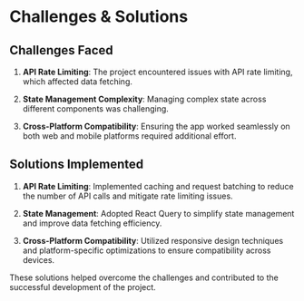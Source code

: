 # Challenges & Solutions

## Challenges Faced

1. **API Rate Limiting**: The project encountered issues with API rate limiting, which affected data fetching.

2. **State Management Complexity**: Managing complex state across different components was challenging.

3. **Cross-Platform Compatibility**: Ensuring the app worked seamlessly on both web and mobile platforms required additional effort.

## Solutions Implemented

1. **API Rate Limiting**: Implemented caching and request batching to reduce the number of API calls and mitigate rate limiting issues.

2. **State Management**: Adopted React Query to simplify state management and improve data fetching efficiency.

3. **Cross-Platform Compatibility**: Utilized responsive design techniques and platform-specific optimizations to ensure compatibility across devices.

These solutions helped overcome the challenges and contributed to the successful development of the project.
